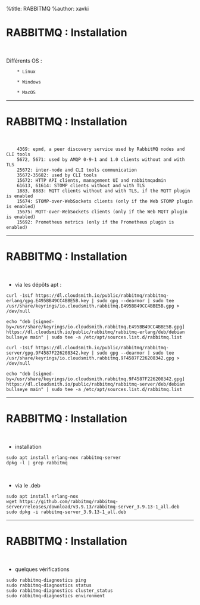 %title: RABBITMQ
%author: xavki


# RABBITMQ : Installation


<br>

Différents OS :

		* Linux

		* Windows

		* MacOS


-----------------------------------------------------------------------------------------------------------------

# RABBITMQ : Installation


<br>


```
    4369: epmd, a peer discovery service used by RabbitMQ nodes and CLI tools
    5672, 5671: used by AMQP 0-9-1 and 1.0 clients without and with TLS
    25672: inter-node and CLI tools communication 
    35672-35682: used by CLI tools 
    15672: HTTP API clients, management UI and rabbitmqadmin
    61613, 61614: STOMP clients without and with TLS
    1883, 8883: MQTT clients without and with TLS, if the MQTT plugin is enabled
    15674: STOMP-over-WebSockets clients (only if the Web STOMP plugin is enabled)
    15675: MQTT-over-WebSockets clients (only if the Web MQTT plugin is enabled)
    15692: Prometheus metrics (only if the Prometheus plugin is enabled)
```

-----------------------------------------------------------------------------------------------------------------

# RABBITMQ : Installation


<br>

* via les dépôts apt :

```
curl -1sLf https://dl.cloudsmith.io/public/rabbitmq/rabbitmq-erlang/gpg.E495BB49CC4BBE5B.key | sudo gpg --dearmor | sudo tee /usr/share/keyrings/io.cloudsmith.rabbitmq.E495BB49CC4BBE5B.gpg > /dev/null

echo "deb [signed-by=/usr/share/keyrings/io.cloudsmith.rabbitmq.E495BB49CC4BBE5B.gpg] https://dl.cloudsmith.io/public/rabbitmq/rabbitmq-erlang/deb/debian bullseye main" | sudo tee -a /etc/apt/sources.list.d/rabbitmq.list
```

```
curl -1sLf https://dl.cloudsmith.io/public/rabbitmq/rabbitmq-server/gpg.9F4587F226208342.key | sudo gpg --dearmor | sudo tee /usr/share/keyrings/io.cloudsmith.rabbitmq.9F4587F226208342.gpg > /dev/null

echo "deb [signed-by=/usr/share/keyrings/io.cloudsmith.rabbitmq.9F4587F226208342.gpg] https://dl.cloudsmith.io/public/rabbitmq/rabbitmq-server/deb/debian bullseye main" | sudo tee -a /etc/apt/sources.list.d/rabbitmq.list
```

-----------------------------------------------------------------------------------------------------------------

# RABBITMQ : Installation


<br>

* installation

```
sudo apt install erlang-nox rabbitmq-server
dpkg -l | grep rabbitmq
```

<br>

* via le .deb

```
sudo apt install erlang-nox
wget https://github.com/rabbitmq/rabbitmq-server/releases/download/v3.9.13/rabbitmq-server_3.9.13-1_all.deb
sudo dpkg -i rabbitmq-server_3.9.13-1_all.deb
```


-----------------------------------------------------------------------------------------------------------------

# RABBITMQ : Installation


<br>

* quelques vérifications


```
sudo rabbitmq-diagnostics ping
sudo rabbitmq-diagnostics status
sudo rabbitmq-diagnostics cluster_status
sudo rabbitmq-diagnostics environment
```
